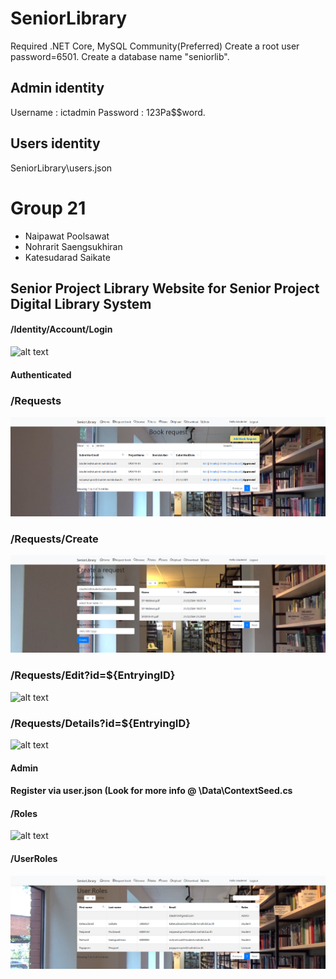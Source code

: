 # SeniorLibrary
Required .NET Core, MySQL Community(Preferred)
Create a root user password=6501. 
Create a database name "seniorlib".

## Admin identity
Username : ictadmin
Password : 123Pa$$word.

## Users identity
SeniorLibrary\users.json

# Group 21
*    Naipawat Poolsawat
*    Nohrarit Saengsukhiran
*    Katesudarad Saikate
## Senior Project Library Website for Senior Project Digital Library System
#### /Identity/Account/Login
![alt text](https://raw.githubusercontent.com/boraxpr/SeniorLibrary/main/Log%20in.png)

#### Authenticated
### /Requests
![alt text](https://raw.githubusercontent.com/boraxpr/SeniorLibrary/main/Show%20requests.png)

### /Requests/Create
![alt text](https://raw.githubusercontent.com/boraxpr/SeniorLibrary/main/Create%20requests.png)

### /Requests/Edit?id=${EntryingID}
![alt text](https://raw.githubusercontent.com/boraxpr/SeniorLibrary/main/Edit.png)

### /Requests/Details?id=${EntryingID}
![alt text](https://raw.githubusercontent.com/boraxpr/SeniorLibrary/main/details.png)

#### Admin
#### Register via user.json (Look for more info @ \Data\ContextSeed.cs

#### /Roles
![alt text](https://raw.githubusercontent.com/boraxpr/SeniorLibrary/main/roles.png)

#### /UserRoles
![alt text](https://raw.githubusercontent.com/boraxpr/SeniorLibrary/main/userroles.png)


